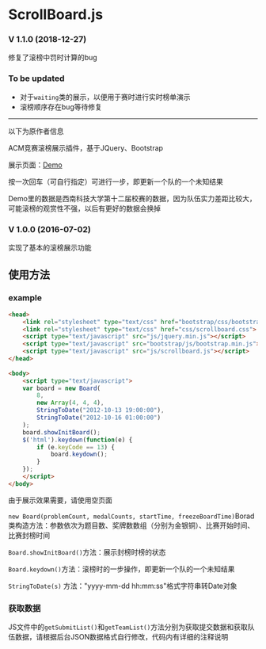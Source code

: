 # ScrollBoard.js

### V 1.1.0 (2018-12-27)

修复了滚榜中罚时计算的bug

### To be updated

- 对于`waiting`类的展示，以便用于赛时进行实时榜单演示
- 滚榜顺序存在bug等待修复

---

以下为原作者信息

ACM竞赛滚榜展示插件，基于JQuery、Bootstrap

展示页面：[Demo](https://qinshaoxuan.github.io/ScrollBoard.js/)

按一次回车（可自行指定）可进行一步，即更新一个队的一个未知结果

Demo里的数据是西南科技大学第十二届校赛的数据，因为队伍实力差距比较大，可能滚榜的观赏性不强，以后有更好的数据会换掉

### V 1.0.0 (2016-07-02)

实现了基本的滚榜展示功能

## 使用方法

### example
```HTML
<head>
    <link rel="stylesheet" type="text/css" href="bootstrap/css/bootstrap.min.css">
    <link rel="stylesheet" type="text/css" href="css/scrollboard.css">
    <script type="text/javascript" src="js/jquery.min.js"></script>
    <script type="text/javascript" src="bootstrap/js/bootstrap.min.js"></script>
    <script type="text/javascript" src="js/scrollboard.js"></script>
</head>
 
<body>
    <script type="text/javascript">
    var board = new Board(
        8,
        new Array(4, 4, 4),
        StringToDate("2012-10-13 19:00:00"),
        StringToDate("2012-10-16 01:00:00")
    );
    board.showInitBoard();
    $('html').keydown(function(e) {
        if (e.keyCode == 13) {
            board.keydown();
        }
    });
    </script>
</body>
```

由于展示效果需要，请使用空页面

`new Board(problemCount, medalCounts, startTime, freezeBoardTime)`Borad类构造方法：参数依次为题目数、奖牌数数组（分别为金银铜）、比赛开始时间、比赛封榜时间

`Board.showInitBoard()`方法：展示封榜时榜的状态

`Board.keydown()`方法：滚榜时的一步操作，即更新一个队的一个未知结果

`StringToDate(s)` 方法："yyyy-mm-dd hh:mm:ss"格式字符串转Date对象

### 获取数据

JS文件中的`getSubmitList()`和`getTeamList()`方法分别为获取提交数据和获取队伍数据，请根据后台JSON数据格式自行修改，代码内有详细的注释说明
